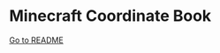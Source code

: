# Minecraft Coordinate Book

[Go to README](https://github.com/JWGardiner/Minecraft-Coordinate-Book/blob/quilt/1.19/README.md)
